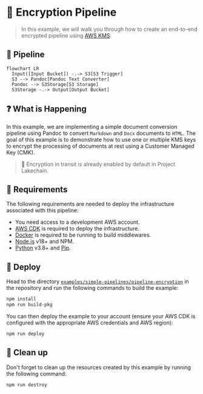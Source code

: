 # 🔑 Encryption Pipeline

> In this example, we will walk you through how to create an end-to-end encrypted pipeline using [AWS KMS](https://aws.amazon.com/kms/).

## :dna: Pipeline

```mermaid
flowchart LR
  Input([Input Bucket]) -.-> S3[S3 Trigger]
  S3 --> Pandoc[Pandoc Text Converter]
  Pandoc --> S3Storage[S3 Storage]
  S3Storage -.-> Output[Output Bucket]
```

## ❓ What is Happening

In this example, we are implementing a simple document conversion pipeline using Pandoc to convert `Markdown` and `Docx` documents to `HTML`. The goal of this example is to demonstrate how to use one or multiple KMS keys to encrypt the processing of documents at rest using a Customer Managed Key (CMK).

> 💁 Encryption in transit is already enabled by default in Project Lakechain.

## 📝 Requirements

The following requirements are needed to deploy the infrastructure associated with this pipeline:

- You need access to a development AWS account.
- [AWS CDK](https://docs.aws.amazon.com/cdk/latest/guide/getting_started.html#getting_started_install) is required to deploy the infrastructure.
- [Docker](https://docs.docker.com/get-docker/) is required to be running to build middlewares.
- [Node.js](https://nodejs.org/en/download/) v18+ and NPM.
- [Python](https://www.python.org/downloads/) v3.8+ and [Pip](https://pip.pypa.io/en/stable/installation/).

## 🚀 Deploy

Head to the directory [`examples/simple-pipelines/pipeline-encryption`](/examples/simple-pipelines/pipeline-encryption) in the repository and run the following commands to build the example:

```bash
npm install
npm run build-pkg
```

You can then deploy the example to your account (ensure your AWS CDK is configured with the appropriate AWS credentials and AWS region):

```bash
npm run deploy
```

## 🧹 Clean up

Don't forget to clean up the resources created by this example by running the following command:

```bash
npm run destroy
```
